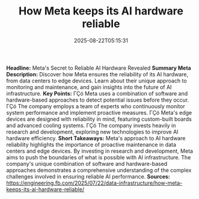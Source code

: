 ﻿---
title: "How Meta keeps its AI hardware reliable"
date: "2025-08-22T05:15:31"
category: "Markets"
summary: ""
slug: "how meta keeps its ai hardware reliable"
source_urls:
  - "https://engineering.fb.com/2025/07/22/data-infrastructure/how-meta-keeps-its-ai-hardware-reliable/"
seo:
  title: "How Meta keeps its AI hardware reliable | Hash n Hedge"
  description: ""
  keywords: ["news", "markets", "brief"]
---
**Headline:**  Meta's Secret to Reliable AI Hardware Revealed  **Summary Meta Description:**  Discover how Meta ensures the reliability of its AI hardware, from data centers to edge devices. Learn about their unique approach to monitoring and maintenance, and gain insights into the future of AI infrastructure.  **Key Points:**  ΓÇó Meta uses a combination of software and hardware-based approaches to detect potential issues before they occur. ΓÇó The company employs a team of experts who continuously monitor system performance and implement proactive measures. ΓÇó Meta's edge devices are designed with reliability in mind, featuring custom-built boards and advanced cooling systems. ΓÇó The company invests heavily in research and development, exploring new technologies to improve AI hardware efficiency.  **Short Takeaways:**  Meta's approach to AI hardware reliability highlights the importance of proactive maintenance in data centers and edge devices. By investing in research and development, Meta aims to push the boundaries of what is possible with AI infrastructure.  The company's unique combination of software and hardware-based approaches demonstrates a comprehensive understanding of the complex challenges involved in ensuring reliable AI performance.  **Sources:**  https://engineering.fb.com/2025/07/22/data-infrastructure/how-meta-keeps-its-ai-hardware-reliable/ 
